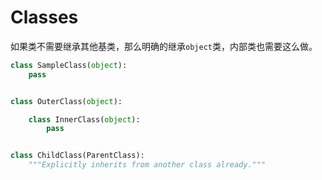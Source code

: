 # Classes

如果类不需要继承其他基类，那么明确的继承`object`类，内部类也需要这么做。

```python
class SampleClass(object):
    pass


class OuterClass(object):

    class InnerClass(object):
        pass


class ChildClass(ParentClass):
    """Explicitly inherits from another class already."""
```
